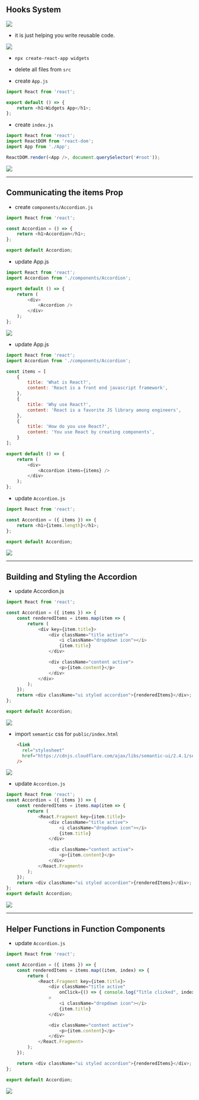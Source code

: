 ## Hooks System

![](img/2020-07-30-22-58-35.png)

- it is just helping you write reusable code.

![](img/2020-07-30-23-00-30.png)

- `npx create-react-app widgets`

- delete all files from `src`


- create `App.js`

```js
import React from 'react';

export default () => {
    return <h1>Widgets App</h1>;
};
```


- create `index.js`

```js
import React from 'react';
import ReactDOM from 'react-dom';
import App from './App';

ReactDOM.render(<App />, document.querySelector('#root'));
```

![](img/2020-07-30-23-28-26.png)

---

## Communicating the items Prop


- create `components/Accordion.js`

```js
import React from 'react';

const Accordion = () => {
    return <h1>Accordion</h1>;
};

export default Accordion;
```

- update App.js

```js
import React from 'react';
import Accordion from './components/Accordion';

export default () => {
    return (
        <div>
            <Accordion />
        </div>
    );
};
```

![](img/2020-07-30-23-47-26.png)

- update App.js

```js
import React from 'react';
import Accordion from './components/Accordion';

const items = [
    {
        title: 'What is React?',
        content: 'React is a front end javascript framework',
    },
    {
        title: 'Why use React?',
        content: 'React is a favorite JS library among engineers',
    },
    {
        title: 'How do you use React?',
        content: 'You use React by creating components',
    }
];

export default () => {
    return (
        <div>
            <Accordion items={items} />
        </div>
    );
};
```

- update `Accordion.js`

```js
import React from 'react';

const Accordion = ({ items }) => {
    return <h1>{items.length}</h1>;
};

export default Accordion;
```

![](img/2020-07-31-00-09-37.png)

---

## Building and Styling the Accordion

- update Accordion.js

```js
import React from 'react';

const Accordion = ({ items }) => {
    const renderedItems = items.map(item => {
        return (
            <div key={item.title}>
                <div className="title active">
                    <i className="dropdown icon"></i>
                    {item.title}
                </div>

                <div className="content active">
                    <p>{item.content}</p>
                </div>
            </div>
        );
    });
    return <div className="ui styled accordion">{renderedItems}</div>;
};

export default Accordion;
```

![](img/2020-07-31-00-21-53.png)

- import `semantic` css for `public/index.html`

```html
    <link
      rel="stylesheet"
      href="https://cdnjs.cloudflare.com/ajax/libs/semantic-ui/2.4.1/semantic.min.css"
    />    
```

![](img/2020-07-31-00-33-19.png)


- update `Accordion.js`

```js
import React from 'react';
const Accordion = ({ items }) => {
    const renderedItems = items.map(item => {
        return (
            <React.Fragment key={item.title}>
                <div className="title active">
                    <i className="dropdown icon"></i>
                    {item.title}
                </div>

                <div className="content active">
                    <p>{item.content}</p>
                </div>
            </React.Fragment>
        );
    });
    return <div className="ui styled accordion">{renderedItems}</div>;
};
export default Accordion;
```

![](img/2020-07-31-00-43-04.png)


---

## Helper Functions in Function Components

- update `Accordion.js`

```js
import React from 'react';

const Accordion = ({ items }) => {
    const renderedItems = items.map((item, index) => {
        return (
            <React.Fragment key={item.title}>
                <div className="title active"
                    onClick={() => { console.log("Title clicked", index) }}
                >
                    <i className="dropdown icon"></i>
                    {item.title}
                </div>

                <div className="content active">
                    <p>{item.content}</p>
                </div>
            </React.Fragment>
        );
    });

    return <div className="ui styled accordion">{renderedItems}</div>;
};

export default Accordion;
```




![](img/2020-07-31-00-49-19.png)





